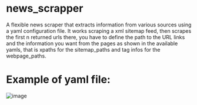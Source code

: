 # news_scrapper
A flexible news scraper that extracts information from various sources using a yaml configuration file.
It works scraping a xml sitemap feed, then scrapes the first n returned urls there, you have to define the path to the URL links and the information you want from the pages as shown in the available yamls, that is xpaths for the sitemap_paths and tag infos for the webpage_paths.

# Example of yaml file:
![image](https://github.com/user-attachments/assets/07dcd1f9-60ce-4a71-b54f-fc8d6da20f49)
